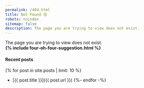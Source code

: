 ```yaml
---
permalink: /404.html
title: Not Found 😢
robots: noindex
sitemap: false
description: The page you are trying to view does not exist.
---
```


<div class="alert alert-primary lead text-center" role="alert">
  The page you are trying to view does not exist. <br />
  <strong>{% include four-oh-four-suggestion.html %}</strong>
</div>

#### Recent posts

{% for post in site.posts | limit: 10 %}
* [{{ post.title }}]({{ post.url }})
{%- endfor -%}